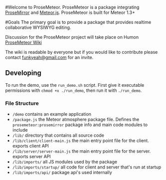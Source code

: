 #Welcome to ProseMeteor.
ProseMeteor is a package integrating [ProseMirror](https://prosemirror.net/) and [Meteor.js](http://docs.meteor.com/#/full/).
ProseMeteor is built for Meteor 1.3+

#Goals
The primary goal is to provide a package that provides realtime collaborative WYSIWYG editing.

Discussion for the ProseMeteor project will take place on Humon [ProseMeteor Wiki](https://humon.com/Prosemeteor/RJsnS9dyAH8k6cuma/Home/STisHoM8MxcqgTxGw)

The wiki is readable by everyone but if you would like to contribute please contact funkyeah@gmail.com for an invite.


## Developing
To run the demo, use the `run_demo.sh` script. First give it executable permissions with `chmod +x ./run_demo`, then run it with `./run_demo`.


### File Structure

* `/demo` contains an example application
* `/package.js` the Meteor atmosphere package file. Defines the `prosemeteor:prosemirror` package info and main code modules to include
* `/lib/` directory that contains all source code
* `/lib/client/client-main.js` the main entry point file for the client. exports client API
* `/lib/server/server-main.js` the main entry point file for the server. exports server API
* `/lib/imports/` all JS modules used by the package
* `/lib/imports/startup/` all code for client and server that's run at startup
* `/lib/imports/api/` package api's used internally
